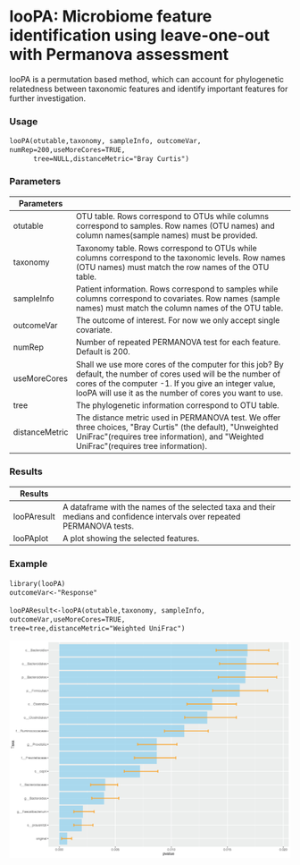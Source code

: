 # looPA: Microbiome feature identification using leave-one-out with Permanova assessment
looPA is a permutation based method, which can account for phylogenetic relatedness between taxonomic features and identify important features for further investigation.

### Usage
```{r}
looPA(otutable,taxonomy, sampleInfo, outcomeVar, numRep=200,useMoreCores=TRUE,
      tree=NULL,distanceMetric="Bray Curtis")
```
### Parameters
|Parameters	||
|------|-----|	
|otutable|	OTU table. Rows correspond to OTUs while columns correspond to samples. Row names (OTU names) and column names(sample names) must be provided.|
|taxonomy|	Taxonomy table. Rows correspond to OTUs while columns correspond to the taxonomic levels. Row names (OTU names) must match the row names of the OTU table.|
|sampleInfo|	Patient information. Rows correspond to samples while columns correspond to covariates. Row names (sample names) must match the column names of the OTU table.|
|outcomeVar|	The outcome of interest. For now we only accept single covariate.|
|numRep|	Number of repeated PERMANOVA test for each feature. Default is 200.|
|useMoreCores|	Shall we use more cores of the computer for this job? By default, the number of cores used will be the number of cores of the computer -1. If you give an integer value, looPA will use it as the number of cores you want to use.|
|tree|	The phylogenetic information correspond to OTU table.|
|distanceMetric|	The distance metric used in PERMANOVA test. We offer three choices, "Bray Curtis" (the default), "Unweighted UniFrac"(requires tree information), and "Weighted UniFrac"(requires tree information).|

<!---### What the data should look like

###### otutable

![](images/otutable.png)

###### taxonomy

![](images/taxonomy.png)

###### sampleInfo

![fig_asp=0.5](images/sampleInfo.png) --->

### Results
|Results||
|------|-----|	
|looPAresult|	A dataframe with the names of the selected taxa and their medians and confidence intervals over repeated PERMANOVA tests.|
|looPAplot|	A plot showing the selected features.|


### Example
```{r}
library(looPA)
outcomeVar<-"Response"

looPAResult<-looPA(otutable,taxonomy, sampleInfo, outcomeVar,useMoreCores=TRUE,
tree=tree,distanceMetric="Weighted UniFrac")
```

![](images/Rplot.png)